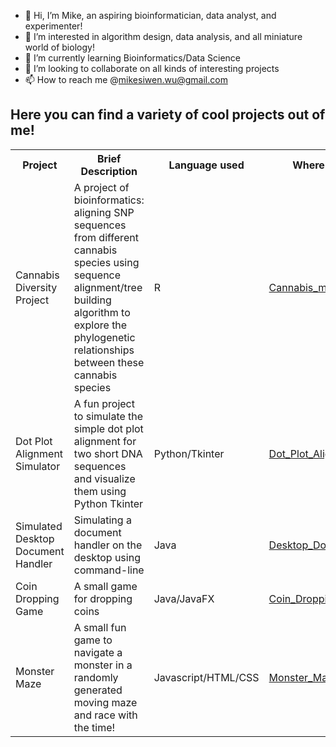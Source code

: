 - 👋 Hi, I’m Mike, an aspiring bioinformatician, data analyst, and experimenter!
- 👀 I’m interested in algorithm design, data analysis, and all miniature world of biology!
- 🌱 I’m currently learning Bioinformatics/Data Science
- 💞️ I’m looking to collaborate on all kinds of interesting projects
- 📫 How to reach me @mikesiwen.wu@gmail.com

<h2>Here you can find a variety of cool projects out of me!</h2>

<table>
  <tr>
    <th>Project</th>
    <th>Brief Description</th>
    <th>Language used</th>
    <th>Where is it?</th>
  </tr>
  <tr>
    <td>Cannabis Diversity Project</td>
    <td>A project of bioinformatics: aligning SNP sequences from different cannabis species using sequence alignment/tree building algorithm to explore the phylogenetic relationships between these cannabis species</td>
    <td>R</td>
    <td><a href="https://github.com/miketuoba/Cannabis_markers">Cannabis_markers</a></td>
  </tr>
    <tr>
    <td>Dot Plot Alignment Simulator</td>
    <td>A fun project to simulate the simple dot plot alignment for two short DNA sequences and visualize them using Python Tkinter</td>
    <td>Python/Tkinter</td>
    <td><a href="https://github.com/miketuoba/Dot-Plot-Alignment-Simulator">Dot_Plot_Alignment</a></td>
  </tr>
  <tr>
    <td>Simulated Desktop Document Handler</td>
    <td>Simulating a document handler on the desktop using command-line</td>
    <td>Java</td>
    <td><a href="https://github.com/miketuoba/Desktop_Doc_Handler">Desktop_Doc_Handler</a></td>
  </tr>
  <tr>
    <td>Coin Dropping Game</td>
    <td>A small game for dropping coins</td>
    <td>Java/JavaFX</td>
    <td><a href="https://github.com/miketuoba/Coin-Dropping-Game">Coin_Dropping_Game</a></td>
  </tr>
  <tr>
    <td>Monster Maze</td>
    <td>A small fun game to navigate a monster in a randomly generated moving maze and race with the time!</td>
    <td>Javascript/HTML/CSS</td>
    <td><a href="https://github.com/miketuoba/Monster_Maze">Monster_Maze</a></td>
  </tr>
 <table>


<!---
miketuoba/miketuoba is a ✨ special ✨ repository because its `README.md` (this file) appears on your GitHub profile.
You can click the Preview link to take a look at your changes.
--->
